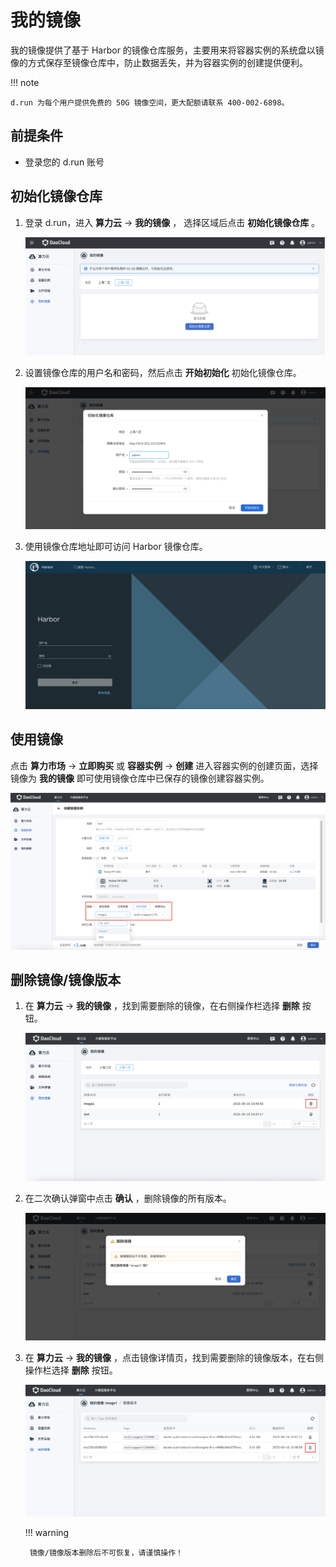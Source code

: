 # 我的镜像

我的镜像提供了基于 Harbor 的镜像仓库服务，主要用来将容器实例的系统盘以镜像的方式保存至镜像仓库中，防止数据丢失，并为容器实例的创建提供便利。
  
!!! note

    d.run 为每个用户提供免费的 50G 镜像空间，更大配额请联系 400-002-6898。

## 前提条件

- 登录您的 d.run 账号

## 初始化镜像仓库

1. 登录 d.run，进入 **算力云** -> **我的镜像** ， 选择区域后点击 **初始化镜像仓库** 。
  
    ![我的镜像](../images/image01.png)

2. 设置镜像仓库的用户名和密码，然后点击 **开始初始化** 初始化镜像仓库。
  
    ![初始化](../images/image02.png)

3. 使用镜像仓库地址即可访问 Harbor 镜像仓库。

    ![Harbor 仓库](../images/image03.png)

## 使用镜像

点击 **算力市场** -> **立即购买** 或 **容器实例** -> **创建** 进入容器实例的创建页面，选择镜像为 **我的镜像** 即可使用镜像仓库中已保存的镜像创建容器实例。

![使用镜像](../images/image09.png)

## 删除镜像/镜像版本

1. 在 **算力云** -> **我的镜像** ，找到需要删除的镜像，在右侧操作栏选择 **删除** 按钮。
  
    ![删除镜像](../images/image06.png)

2. 在二次确认弹窗中点击 **确认** ，删除镜像的所有版本。
  
    ![确认删除](../images/image07.png)

3. 在 **算力云** -> **我的镜像** ，点击镜像详情页，找到需要删除的镜像版本，在右侧操作栏选择 **删除** 按钮。
  
    ![删除镜像版本](../images/image08.png)

    !!! warning

        镜像/镜像版本删除后不可恢复，请谨慎操作！
